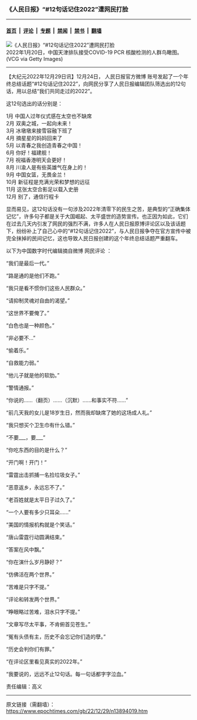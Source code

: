 ### 《人民日报》“#12句话记住2022”遭网民打脸

---

#### [首页](../../../..?n13894019) &nbsp;|&nbsp; [评论](../../../../../epoch-comment?n13894019) &nbsp;|&nbsp; [专题](../../../../../epoch-special?n13894019) &nbsp;|&nbsp; [禁闻](../../../../../epoch-news?n13894019) &nbsp;|&nbsp; [禁书](../../../../../books?n13894019) &nbsp;|&nbsp; [翻墙](https://github.com/gfw-breaker/nogfw/blob/master/README.md?n13894019)


<div><img alt="《人民日报》“#12句话记住2022”遭网民打脸" class="attachment-djy_600_400 size-djy_600_400 wp-post-image" src="https://i.epochtimes.com/assets/uploads/2022/11/id13858816-COVID-tests-Tianjin-700x420-600x400.jpg"/>
<div class="caption">
 2022年1月20日，中国天津排队接受COVID-19 PCR 核酸检测的人群鸟瞰图。(VCG via Getty Images)
</div></div><hr/><div class="post_content" id="artbody" itemprop="articleBody">
 <!-- article content begin -->
 <p>
  【大纪元2022年12月29日讯】12月24日，
  <ok href="https://www.epochtimes.com/gb/tag/%E4%BA%BA%E6%B0%91%E6%97%A5%E6%8A%A5%E5%AE%98%E6%96%B9%E5%BE%AE%E5%8D%9A.html">
   人民日报官方微博
  </ok>
  账号发起了一个年终总结话题“#12句话记住2022”，向网民分享了人民日报编辑团队筛选出的12句话，用以总结“我们共同走过的2022”。
 </p>
 <p>
  这12句选出的话分别是：
 </p>
 <p>
  1月 中国人过年仪式感在太空也不缺席
  <br/>
  2月 双奥之城，一起向未来！
  <br/>
  3月 冰墩墩来接雪容融下班了
  <br/>
  4月 摘星星的妈妈回来了
  <br/>
  5月 以青春之我创造青春之中国！
  <br/>
  6月 你好！福建舰！
  <br/>
  7月 祝福香港明天会更好！
  <br/>
  8月 川渝人是有些英雄气在身上的！
  <br/>
  9月 中国女篮，无畏金兰！
  <br/>
  10月 新征程是充满光荣和梦想的远征
  <br/>
  11月 这张太空合影足以载入史册
  <br/>
  12月 别了，通信行程卡
 </p>
 <p>
  显而易见，这12句话没有一句涉及2022年清零下的民生之苦，是典型的“正确集体记忆”，许多句子都是关于大国崛起、太平盛世的造势宣传。也正因为如此，它们在过去几天内引发了网民的强烈不满，许多人在人民日报原博评论区以及该话题下，纷纷补上了自己心中的“#12句话记住2022”，与人民日报争夺在官方宣传中被完全抹掉的民间记忆，这也导致人民日报创建的这个年终总结话题严重翻车。
 </p>
 <p>
  以下为中国数字时代编辑摘自微博
  <ok href="https://www.epochtimes.com/gb/tag/%E7%BD%91%E6%B0%91%E8%AF%84%E8%AE%BA.html">
   网民评论
  </ok>
  ：
 </p>
 <p>
  “我们是最后一代。”
 </p>
 <p>
  “路是通的是他们不跑。”
 </p>
 <p>
  “我只是看不惯你们这些人民群众。”
 </p>
 <p>
  “请抑制灵魂对自由的渴望。”
 </p>
 <p>
  “这世界不要俺了。”
 </p>
 <p>
  “白色也是一种颜色。”
 </p>
 <p>
  “非必要不…”
 </p>
 <p>
  “偷着乐。”
 </p>
 <p>
  “自救能力弱。”
 </p>
 <p>
  “他儿子就是他的软肋。”
 </p>
 <p>
  “警情通报。”
 </p>
 <p>
  “你说的……（翻页）……（沉默）……和事实不符……”
 </p>
 <p>
  “前几天我的女儿是18岁生日，然而我却缺席了她的这场成人礼。”
 </p>
 <p>
  “我只想买个卫生巾有什么错。”
 </p>
 <p>
  “不要___，要___”
 </p>
 <p>
  “你吃东西的目的是什么？”
 </p>
 <p>
  “开门啊！开门！”
 </p>
 <p>
  “雷霆出击抓捕一名捡垃圾女子。”
 </p>
 <p>
  “恶意返乡，永远忘不了。”
 </p>
 <p>
  “老百姓就是太平日子过久了。”
 </p>
 <p>
  “一个人要有多少只耳朵……”
 </p>
 <p>
  “美国的情报机构就是个笑话。”
 </p>
 <p>
  “唐山雷霆行动圆满结束。”
 </p>
 <p>
  “答案在风中飘。”
 </p>
 <p>
  “你在演什么岁月静好？”
 </p>
 <p>
  “仿佛活在两个世界。”
 </p>
 <p>
  “苦难是只字不提。”
 </p>
 <p>
  “评论和转发两个世界。”
 </p>
 <p>
  “睁眼略过苦难，泪水只字不提。”
 </p>
 <p>
  “文章写尽太平事，不肯俯首见苍生。”
 </p>
 <p>
  “冤有头债有主，历史不会忘记你们造的孽。”
 </p>
 <p>
  “历史会判你们有罪。”
 </p>
 <p>
  “在评论区里看见真实的2022年。”
 </p>
 <p>
  “我要说的，远远不止12句话。每一句话都字字泣血。”
 </p>
 <p>
  责任编辑：高义
 </p>
 <!-- article content end -->
 <div id="below_article_ad">
 </div>
</div>


---

原文链接（需翻墙）：https://www.epochtimes.com/gb/22/12/29/n13894019.htm